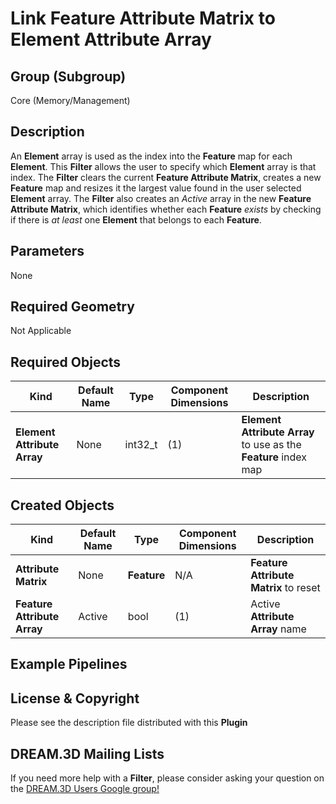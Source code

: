 # Link Feature Attribute Matrix to Element Attribute Array  #


## Group (Subgroup) ##

Core (Memory/Management)

## Description ##

An **Element** array is used as the index into the **Feature** map for each **Element**.  This **Filter** allows the user to specify which **Element** array is that index.  The **Filter** clears the current **Feature Attribute Matrix**, creates a new **Feature** map and resizes it the largest value found in the user selected **Element** array.  The **Filter** also creates an _Active_ array in the new **Feature Attribute Matrix**, which identifies whether each **Feature** *exists* by checking if there is *at least* one **Element** that belongs to each **Feature**. 

## Parameters ##

None

## Required Geometry ##

Not Applicable

## Required Objects ##

| Kind | Default Name | Type | Component Dimensions | Description |
|------|--------------|------|----------------------|-------------|
| **Element Attribute Array**  | None | int32_t | (1) | **Element Attribute Array** to use as the **Feature** index map |

## Created Objects ##

| Kind | Default Name | Type | Component Dimensions | Description |
|------|--------------|------|----------------------|-------------|
| **Attribute Matrix**  | None | **Feature** | N/A | **Feature Attribute Matrix** to reset |
| **Feature Attribute Array**  | Active | bool | (1) | Active **Attribute Array** name |

## Example Pipelines ##



## License & Copyright ##

Please see the description file distributed with this **Plugin**

## DREAM.3D Mailing Lists ##

If you need more help with a **Filter**, please consider asking your question on the [DREAM.3D Users Google group!](https://groups.google.com/forum/?hl=en#!forum/dream3d-users)


